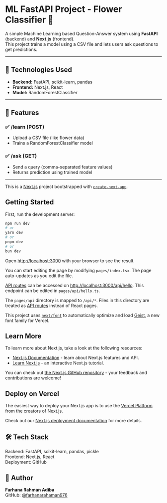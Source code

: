 # ML FastAPI Project - Flower Classifier 🌸

A simple Machine Learning based Question-Answer system using **FastAPI** (backend) and **Next.js** (frontend).  
This project trains a model using a CSV file and lets users ask questions to get predictions.

---

## 🔧 Technologies Used
- **Backend:** FastAPI, scikit-learn, pandas
- **Frontend:** Next.js, React
- **Model:** RandomForestClassifier

---

## 🚀 Features

### ✅ /learn (POST)
- Upload a CSV file (like flower data)
- Trains a RandomForestClassifier model

### ✅ /ask (GET)
- Send a query (comma-separated feature values)
- Returns prediction using trained model

---

This is a [Next.js](https://nextjs.org) project bootstrapped with [`create-next-app`](https://nextjs.org/docs/pages/api-reference/create-next-app).

## Getting Started

First, run the development server:

```bash
npm run dev
# or
yarn dev
# or
pnpm dev
# or
bun dev
```

Open [http://localhost:3000](http://localhost:3000) with your browser to see the result.

You can start editing the page by modifying `pages/index.tsx`. The page auto-updates as you edit the file.

[API routes](https://nextjs.org/docs/pages/building-your-application/routing/api-routes) can be accessed on [http://localhost:3000/api/hello](http://localhost:3000/api/hello). This endpoint can be edited in `pages/api/hello.ts`.

The `pages/api` directory is mapped to `/api/*`. Files in this directory are treated as [API routes](https://nextjs.org/docs/pages/building-your-application/routing/api-routes) instead of React pages.

This project uses [`next/font`](https://nextjs.org/docs/pages/building-your-application/optimizing/fonts) to automatically optimize and load [Geist](https://vercel.com/font), a new font family for Vercel.

## Learn More

To learn more about Next.js, take a look at the following resources:

- [Next.js Documentation](https://nextjs.org/docs) - learn about Next.js features and API.
- [Learn Next.js](https://nextjs.org/learn-pages-router) - an interactive Next.js tutorial.

You can check out [the Next.js GitHub repository](https://github.com/vercel/next.js) - your feedback and contributions are welcome!

## Deploy on Vercel

The easiest way to deploy your Next.js app is to use the [Vercel Platform](https://vercel.com/new?utm_medium=default-template&filter=next.js&utm_source=create-next-app&utm_campaign=create-next-app-readme) from the creators of Next.js.

Check out our [Next.js deployment documentation](https://nextjs.org/docs/pages/building-your-application/deploying) for more details.


## 🛠 Tech Stack

Backend: FastAPI, scikit-learn, pandas, pickle  
Frontend: Next.js, React  
Deployment: GitHub  

## 🧾 Author

**Farhana Rahman Adiba**  
GitHub: [@farhanarahaman976](https://github.com/farhanarahaman976)






